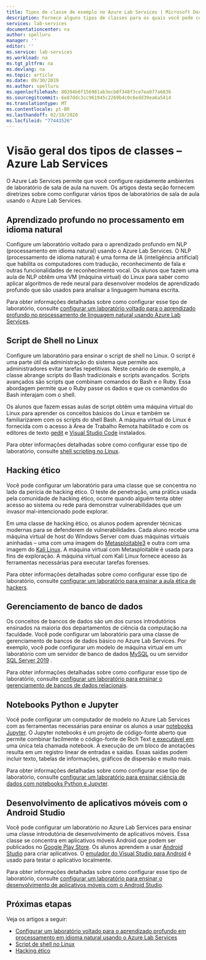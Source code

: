 ```yaml
---
title: Tipos de classe de exemplo no Azure Lab Services | Microsoft Docs
description: Fornece alguns tipos de classes para os quais você pode configurar laboratórios usando o Azure Lab Services.
services: lab-services
documentationcenter: na
author: spelluru
manager: ''
editor: ''
ms.service: lab-services
ms.workload: na
ms.tgt_pltfrm: na
ms.devlang: na
ms.topic: article
ms.date: 09/30/2019
ms.author: spelluru
ms.openlocfilehash: 80204b6f156981ab3ecb8f348f3ce7ea077a6836
ms.sourcegitcommit: 6e87ddc3cc961945c2269b4c0c6edd39ea6a5414
ms.translationtype: MT
ms.contentlocale: pt-BR
ms.lasthandoff: 02/18/2020
ms.locfileid: "77443526"
---
```

# <a name="class-types-overview---azure-lab-services"></a>Visão geral dos tipos de classes – Azure Lab Services

O Azure Lab Services permite que você configure rapidamente ambientes de laboratório de sala de aula na nuvem. Os artigos desta seção fornecem diretrizes sobre como configurar vários tipos de laboratórios de sala de aula usando o Azure Lab Services.

## <a name="deep-learning-in-natural-language-processing"></a>Aprendizado profundo no processamento em idioma natural

Configure um laboratório voltado para o aprendizado profundo em NLP (processamento em idioma natural) usando o Azure Lab Services. O NLP (processamento de idioma natural) é uma forma de IA (inteligência artificial) que habilita os computadores com tradução, reconhecimento de fala e outras funcionalidades de reconhecimento vocal. Os alunos que fazem uma aula de NLP obtêm uma VM (máquina virtual) do Linux para saber como aplicar algoritmos de rede neural para desenvolver modelos de aprendizado profundo que são usados para analisar a linguagem humana escrita.

Para obter informações detalhadas sobre como configurar esse tipo de laboratório, consulte [configurar um laboratório voltado para o aprendizado profundo no processamento de linguagem natural usando Azure Lab Services](class-type-deep-learning-natural-processing.md).

## <a name="shell-scripting-on-linux"></a>Script de Shell no Linux

Configure um laboratório para ensinar o script de shell no Linux. O script é uma parte útil da administração do sistema que permite aos administradores evitar tarefas repetitivas. Neste cenário de exemplo, a classe abrange scripts do Bash tradicionais e scripts avançados. Scripts avançados são scripts que combinam comandos do Bash e o Ruby. Essa abordagem permite que o Ruby passe os dados e que os comandos do Bash interajam com o shell.

Os alunos que fazem essas aulas de script obtêm uma máquina virtual do Linux para aprender os conceitos básicos do Linux e também se familiarizarem com os scripts do shell Bash. A máquina virtual do Linux é fornecida com o acesso à Área de Trabalho Remota habilitado e com os editores de texto [gedit](https://help.gnome.org/users/gedit/stable/) e [Visual Studio Code](https://code.visualstudio.com/) instalados.

Para obter informações detalhadas sobre como configurar esse tipo de laboratório, consulte [shell scripting no Linux](class-type-shell-scripting-linux.md).

## <a name="ethical-hacking"></a>Hacking ético

Você pode configurar um laboratório para uma classe que se concentra no lado da perícia de hacking ético. O teste de penetração, uma prática usada pela comunidade de hacking ético, ocorre quando alguém tenta obter acesso ao sistema ou rede para demonstrar vulnerabilidades que um invasor mal-intencionado pode explorar.

Em uma classe de hacking ético, os alunos podem aprender técnicas modernas para se defenderem de vulnerabilidades. Cada aluno recebe uma máquina virtual de host do Windows Server com duas máquinas virtuais aninhadas – uma com uma imagem do [Metasploitable3](https://github.com/rapid7/metasploitable3) e outra com uma imagem do [Kali Linux](https://www.kali.org/). A máquina virtual com Metasploitable é usada para fins de exploração.  A máquina virtual com Kali Linux fornece acesso às ferramentas necessárias para executar tarefas forenses.

Para obter informações detalhadas sobre como configurar esse tipo de laboratório, consulte [configurar um laboratório para ensinar a aula ética de hackers](class-type-ethical-hacking.md).

## <a name="database-management"></a>Gerenciamento de banco de dados
Os conceitos de bancos de dados são um dos cursos introdutórios ensinados na maioria dos departamentos de ciência da computação na faculdade. Você pode configurar um laboratório para uma classe de gerenciamento de bancos de dados básico no Azure Lab Services. Por exemplo, você pode configurar um modelo de máquina virtual em um laboratório com um servidor de banco de dados [MySQL](https://www.mysql.com/) ou um servidor [SQL Server 2019](https://www.microsoft.com/sql-server/sql-server-2019) .

Para obter informações detalhadas sobre como configurar esse tipo de laboratório, consulte [configurar um laboratório para ensinar o gerenciamento de bancos de dados relacionais](class-type-database-management.md).

## <a name="python-and-jupyter-notebooks"></a>Notebooks Python e Jupyter
Você pode configurar um computador de modelo no Azure Lab Services com as ferramentas necessárias para ensinar os alunos a usar [notebooks Jupyter](http://jupyter-notebook.readthedocs.io). O Jupyter notebooks é um projeto de código-fonte aberto que permite combinar facilmente o código-fonte de Rich Text [e executável em](https://www.python.org/) uma única tela chamada notebook. A execução de um bloco de anotações resulta em um registro linear de entradas e saídas.  Essas saídas podem incluir texto, tabelas de informações, gráficos de dispersão e muito mais.

Para obter informações detalhadas sobre como configurar esse tipo de laboratório, consulte [configurar um laboratório para ensinar ciência de dados com notebooks Python e Jupyter](class-type-jupyter-notebook.md).

## <a name="mobile-app-development-with-android-studio"></a>Desenvolvimento de aplicativos móveis com o Android Studio
Você pode configurar um laboratório no Azure Lab Services para ensinar uma classe introdutória de desenvolvimento de aplicativos móveis. Essa classe se concentra em aplicativos móveis Android que podem ser publicados no [Google Play Store](https://play.google.com/store/apps).  Os alunos aprendem a usar [Android Studio](https://developer.android.com/studio) para criar aplicativos.  O [emulador do Visual Studio para Android](https://visualstudio.microsoft.com/vs/msft-android-emulator/) é usado para testar o aplicativo localmente.

Para obter informações detalhadas sobre como configurar esse tipo de laboratório, consulte [configurar um laboratório para ensinar o desenvolvimento de aplicativos móveis com o Android Studio](class-type-mobile-dev-android-studio.md).


## <a name="next-steps"></a>Próximas etapas

Veja os artigos a seguir:

- [Configurar um laboratório voltado para o aprendizado profundo em processamento em idioma natural usando o Azure Lab Services](class-type-deep-learning-natural-processing.md)
- [Script de shell no Linux](class-type-shell-scripting-linux.md)
- [Hacking ético](class-type-ethical-hacking.md)
